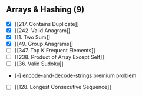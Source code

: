 ## Arrays & Hashing (9)
- [x] [[217. Contains Duplicate]]
- [x] [[242. Valid Anagram]]
- [x] [[1. Two Sum]]
- [x] [[49. Group Anagrams]]
- [ ] [[347. Top K Frequent Elements]]
- [ ] [[238. Product of Array Except Self]]
- [ ] [[36. Valid Sudoku]]
- [-] [encode-and-decode-strings](https://leetcode.com/problems/encode-and-decode-strings) premium problem
- [ ] [[128. Longest Consecutive Sequence]]


